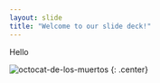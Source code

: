 ```yaml
---
layout: slide
title: "Welcome to our slide deck!"
---
```


Hello

![octocat-de-los-muertos](https://octodex.github.com/images/octocat-de-los-muertos.jpg)
{: .center}
